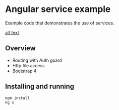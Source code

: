 # Angular service example

Example code that demonstrates the use of services.

[alt text](https://github.com/avansinformatica/angular-ivt2-examples/blob/master/angular/angular-services/doc/angular-services.png "Logo Title Text 1")

## Overview 
- Routing with Auth guard
- Http file access
- Bootstrap 4

## Installing and running
```
npm install
ng s
```
